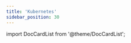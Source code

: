 ```yaml
---
title: 'Kubernetes'
sidebar_position: 30
---
```


import DocCardList from '@theme/DocCardList';

<DocCardList />
